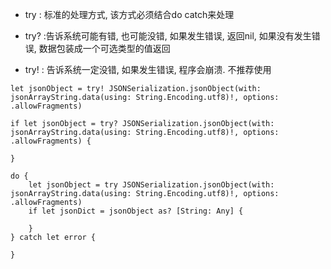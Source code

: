  * try : 标准的处理方式, 该方式必须结合do catch来处理
 
 * try? :告诉系统可能有错, 也可能没错, 如果发生错误, 返回nil, 如果没有发生错误, 数据包装成一个可选类型的值返回
 
 * try! : 告诉系统一定没错, 如果发生错误, 程序会崩溃. 不推荐使用
  
  ```  
  let jsonObject = try! JSONSerialization.jsonObject(with: jsonArrayString.data(using: String.Encoding.utf8)!, options: .allowFragments)
  ```
  
  ```
  if let jsonObject = try? JSONSerialization.jsonObject(with: jsonArrayString.data(using: String.Encoding.utf8)!, options: .allowFragments) {
  
  }
  ```
  
  ```
  do {
      let jsonObject = try JSONSerialization.jsonObject(with: jsonArrayString.data(using: String.Encoding.utf8)!, options: .allowFragments)
      if let jsonDict = jsonObject as? [String: Any] {
      
      }
  } catch let error {
  
  }
  ```
```
